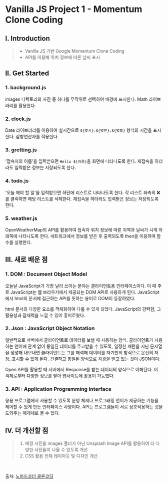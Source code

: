 # Vanilla JS Project 1 - Momentum Clone Coding

## Ⅰ. Introduction

> - Vanilla JS 기반 Google Momentum Clone Coding
> - API를 이용해 위치 정보에 따른 날씨 표시

## Ⅱ. Get Started

### 1. background.js

images 디렉토리의 사진 중 하나를 무작위로 선택하여 배경에 표시한다. Math 라이브러리를 활용한다.

### 2. clock.js

Date 라이브러리를 이용하여 실시간으로 `${몇시}:${몇분}:${몇초}` 형식의 시간을 표시한다. 삼항연산자를 적용한다.

### 3. gretting.js

'접속자의 이름'을 입력받으면 `Hello ${이름}`을 화면에 나타나도록 한다. 재접속을 하더라도 입력받은 정보는 저장되도록 한다.

### 4. todo.js

'오늘 해야 할 일'을 입력받으면 하단에 리스트로 나타나도록 한다. 각 리스트 좌측의 ❌를 클릭하면 해당 리스트를 삭제한다. 재접속을 하더라도 입력받은 정보는 저장되도록 한다.

### 5. weather.js

OpenWeatherMap의 API를 활용하여 접속자 위치 정보에 따른 지역과 날씨가 시계 아래쪽에 나타나도록 한다. 네트워크에서 정보를 받은 후 출력되도록 then을 이용하여 함수를 실행한다.

## Ⅲ. 새로 배운 점

### 1. DOM : Document Object Model

오늘날 JavaScript가 가장 널리 쓰이는 분야는 클라이언트용 인터페이스이다. 이 때 주로 JavaScript는 웹 브라우저에서 제공되는 DOM API로 사용하게 된다. JavaScript에서 html의 문서에 접근하는 API를 뜻하는 용어로 DOM이 등장하였다.

html 문서의 다양한 요소를 객체화하여 다룰 수 있게 되었다. JavaScript의 강력함, 그 활용성과 잠재력을 느낄 수 있어 흥미로웠다.

### 2. Json : JavaScript Object Notation

일반적으로 서버에서 클라이언트로 데이터를 보낼 때 사용하는 양식. 클라이언트가 사용하는 언어에 관계 없이 통일된 데이터를 주고받을 수 있도록, 일정한 패턴을 지닌 문자열을 생성해 내보내면 클라이언트는 그를 해석해 데이터를 자기만의 방식으로 온전히 저장, 표시할 수 있게 된다. 간결하고 통일된 양식으로 각광을 받고 있는 것이 JSON이다.

Open API를 활용할 때 서버에서 Response를 받는 데이터의 양식으로 이해된다. 이 객체로부터 다양한 정보를 받아 웹사이트에 활용이 가능했다.

### 3. API : Application Programming Interface

응용 프로그램에서 사용할 수 있도록 운영 체제나 프로그래밍 언어가 제공하는 기능을 제어할 수 있게 만든 인터페이스 사양이다. API는 프로그램들이 서로 상호작용하는 것을 도와주는 매개체로 볼 수 있다.

## Ⅳ. 더 개선할 점

> 1. 배경 사진을 images 폴더가 아닌 Unsplash Image API를 활용하여 더 다양한 사진들이 나올 수 있도록 개선
> 1. CSS 활용 전체 레이아웃 및 디자인 개선

</br>

출처: [노마드코더 클론코딩](https://nomadcoders.co/?gclid=Cj0KCQjwyZmEBhCpARIsALIzmnIHuVc0EDdM0eo_oXDK2QDMtxzyIxzea1l8mhfDC6agvSup21e0M8YaAigZEALw_wcB)
